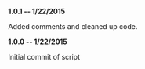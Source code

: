 **1.0.1 -- 1/22/2015**

Added comments and cleaned up code.

**1.0.0 -- 1/22/2015**

Initial commit of script
